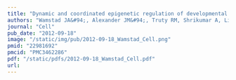 ```yaml
---
title: "Dynamic and coordinated epigenetic regulation of developmental transitions in the cardiac lineage"
authors: "Wamstad JA&#94;, Alexander JM&#94;, Truty RM, Shrikumar A, Li F, Eilertson KE, Ding H, Wylie JN, Pico AR, **Capra JA**, Erwin G, Kattman SJ, Keller GM, Srivastava D, Levine SS, Pollard KS, Holloway AK, Boyer LA&#42;, Bruneau BG.&#42;"
journal: "Cell"
pub_date: "2012-09-18"
image: "/static/img/pub/2012-09-18_Wamstad_Cell.png"
pmid: "22981692"
pmcid: "PMC3462286"
pdf: "/static/pdfs/2012-09-18_Wamstad_Cell.pdf"
url: 
---
```

